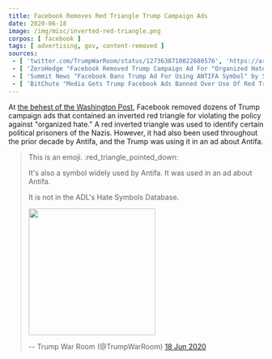 ```yaml
---
title: Facebook Removes Red Triangle Trump Campaign Ads
date: 2020-06-18
image: /img/misc/inverted-red-triangle.png
corpos: [ facebook ]
tags: [ advertising, gov, content-removed ]
sources:
 - [ 'twitter.com/TrumpWarRoom/status/1273638710022680576', 'https://archive.is/2ug7u' ]
 - [ 'ZeroHedge "Facebook Removed Trump Campaign Ad For "Organized Hate" Violation" by Tyler Durden (18 Jun 2020)', 'https://archive.is/VNLxe' ]
 - [ 'Summit News "Facebook Bans Trump Ad For Using ANTIFA Symbol" by Steve Watson (19 Jun 2020)', 'https://archive.is/F9z2r' ]
 - [ 'BitChute "Media Gets Trump Facebook Ads Banned Over Use Of Red Triangle Symbol" by Tom Pool (18 Jun 2020)', 'https://www.bitchute.com/video/Zd_UGQNmtPE/' ]
---
```


At [the behest of the Washington
Post](https://archive.is/XZhen#selection-1261.0-1261.73), Facebook removed
dozens of Trump campaign ads that contained an inverted red triangle for
violating the policy against "organized hate." A red inverted triangle was used
to identify certain political prisoners of the Nazis. However, it had also been
used throughout the prior decade by Antifa, and the Trump was using it in an ad
about Antifa.

> This is an emoji. :red_triangle_pointed_down:
>
> It's also a symbol widely used by Antifa. It was used in an ad about Antifa.
>
> It is not in the ADL's Hate Symbols Database.
>
> <img src="/img/misc/antifa-red-triangle.jpg" width="250" height="auto">
>
> -- Trump War Room (@TrumpWarRoom) [18 Jun 2020](https://archive.is/2ug7u)
